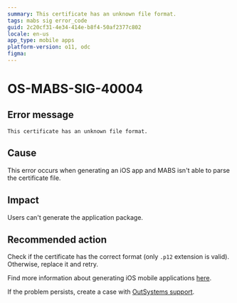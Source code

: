 ```yaml
---
summary: This certificate has an unknown file format.
tags: mabs sig error_code
guid: 2c20cf31-4e34-414e-b8f4-50af2377c802
locale: en-us
app_type: mobile apps
platform-version: o11, odc
figma:
---
```


# OS-MABS-SIG-40004

## Error message

`This certificate has an unknown file format.`

## Cause

This error occurs when generating an iOS app and MABS isn't able to parse the certificate file.

## Impact

Users can't generate the application package.

## Recommended action

Check if the certificate has the correct format (only `.p12` extension is valid). Otherwise, replace it and retry.

Find more information about generating iOS mobile applications [here](https://success.outsystems.com/Documentation/11/Delivering_Mobile_Apps/Generate_and_Distribute_Your_Mobile_App/Generate_and_Publish_Your_Mobile_App_to_the_Mobile_App_Stores/Publish_Your_Mobile_iOS_Application_to_the_Apple_App_Store).

If the problem persists, create a case with [OutSystems support](https://www.outsystems.com/support/portal/open-support-case?ErrorCode=OS-MABS-SIG-40004).
